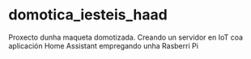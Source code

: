 # domotica_iesteis_haad
Proxecto dunha maqueta domotizada.
Creando un servidor en IoT coa aplicación Home Assistant empregando unha Rasberri Pi 
